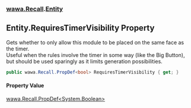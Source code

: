 ### [wawa.Recall](wawa.Recall.md 'wawa.Recall').[Entity](Entity.md 'wawa.Recall.Entity')

## Entity.RequiresTimerVisibility Property

Gets whether to only allow this module to be placed on the same face as the timer.  
Useful when the rules involve the timer in some way (like the Big Button),  
but should be used sparingly as it limits generation possibilities.

```csharp
public wawa.Recall.PropDef<bool> RequiresTimerVisibility { get; }
```

#### Property Value
[wawa.Recall.PropDef&lt;](PropDef{T}.md 'wawa.Recall.PropDef<T>')[System.Boolean](https://docs.microsoft.com/en-us/dotnet/api/System.Boolean 'System.Boolean')[&gt;](PropDef{T}.md 'wawa.Recall.PropDef<T>')